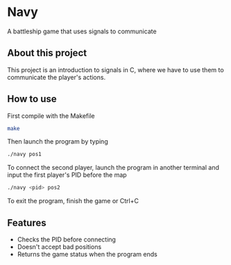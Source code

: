 
# Navy

A battleship game that uses signals to communicate 

## About this project

This project is an introduction to signals in C,
where we have to use them to communicate the player's actions.

## How to use

First compile with the Makefile

```sh
make
```

Then launch the program by typing
```sh
./navy pos1
```

To connect the second player, launch the program in another terminal and
input the first player's PID before the map
```sh
./navy <pid> pos2
```

To exit the program, finish the game or Ctrl+C

## Features

- Checks the PID before connecting
- Doesn't accept bad positions
- Returns the game status when the program ends
